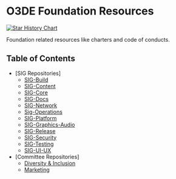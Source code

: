 # O3DE Foundation Resources

[![Star History Chart](https://api.star-history.com/svg?repos=o3de/o3de&type=Date)](https://star-history.com/#o3de/o3de&Date)

Foundation related resources like charters and code of conducts.

## Table of Contents

<!-- TOC -->

- [SIG Repositories]
  - [SIG-Build](https://github.com/o3de/sig-build)
  - [SIG-Content](https://github.com/o3de/sig-content)
  - [SIG-Core](https://github.com/o3de/sig-core)
  - [SIG-Docs](https://github.com/o3de/sig-docs-community)
  - [SIG-Network](https://github.com/o3de/sig-network)
  - [Sig-Operations](https://github.com/o3de/sig-operations)
  - [SIG-Platform](https://github.com/o3de/sig-platform)
  - [SIG-Graphics-Audio](https://github.com/o3de/sig-graphics-audio)
  - [SIG-Release](https://github.com/o3de/sig-release)
  - [SIG-Security](https://github.com/o3de/sig-security)
  - [SIG-Testing](https://github.com/o3de/sig-testing)
  - [SIG-UI-UX](https://github.com/o3de/sig-ui-ux)
- [Committee Repositories]
  - [Diversity & Inclusion](https://github.com/o3de/community/tree/main/committee/committee-d-i)
  - [Marketing](https://github.com/o3de/community/tree/main/committee/committee-marketing)
 
<!-- /TOC -->
